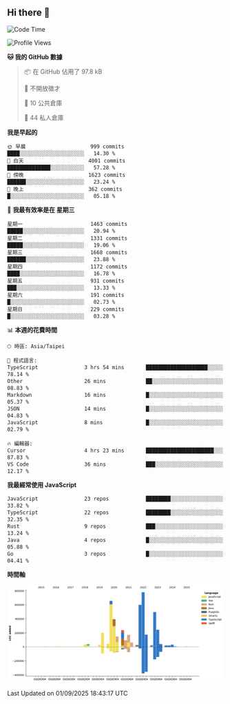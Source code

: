 ## Hi there 👋

<!--START_SECTION:waka-->
![Code Time](http://img.shields.io/badge/Code%20Time-453%20hrs%2011%20mins-blue)

![Profile Views](http://img.shields.io/badge/%E5%80%8B%E4%BA%BA%E9%A0%81%E9%9D%A2%E7%80%8F%E8%A6%BD%E6%AC%A1%E6%95%B8-0-blue)

**🐱 我的 GitHub 數據** 

> 📦 在 GitHub 佔用了 97.8 kB 
 > 
> 🚫 不開放徵才
 > 
> 📜 10 公共倉庫 
 > 
> 🔑 44 私人倉庫 
 > 
**我是早起的** 

```text
🌞 早晨                     999 commits         ████░░░░░░░░░░░░░░░░░░░░░   14.30 % 
🌆 白天                     4001 commits        ██████████████░░░░░░░░░░░   57.28 % 
🌃 傍晚                     1623 commits        ██████░░░░░░░░░░░░░░░░░░░   23.24 % 
🌙 晚上                     362 commits         █░░░░░░░░░░░░░░░░░░░░░░░░   05.18 % 
```
📅 **我最有效率是在 星期三** 

```text
星期一                      1463 commits        █████░░░░░░░░░░░░░░░░░░░░   20.94 % 
星期二                      1331 commits        █████░░░░░░░░░░░░░░░░░░░░   19.06 % 
星期三                      1668 commits        ██████░░░░░░░░░░░░░░░░░░░   23.88 % 
星期四                      1172 commits        ████░░░░░░░░░░░░░░░░░░░░░   16.78 % 
星期五                      931 commits         ███░░░░░░░░░░░░░░░░░░░░░░   13.33 % 
星期六                      191 commits         █░░░░░░░░░░░░░░░░░░░░░░░░   02.73 % 
星期日                      229 commits         █░░░░░░░░░░░░░░░░░░░░░░░░   03.28 % 
```


📊 **本週的花費時間** 

```text
🕑︎ 時區: Asia/Taipei

💬 程式語言: 
TypeScript               3 hrs 54 mins       ████████████████████░░░░░   78.14 % 
Other                    26 mins             ██░░░░░░░░░░░░░░░░░░░░░░░   08.83 % 
Markdown                 16 mins             █░░░░░░░░░░░░░░░░░░░░░░░░   05.37 % 
JSON                     14 mins             █░░░░░░░░░░░░░░░░░░░░░░░░   04.83 % 
JavaScript               8 mins              █░░░░░░░░░░░░░░░░░░░░░░░░   02.79 % 

🔥 編輯器: 
Cursor                   4 hrs 23 mins       ██████████████████████░░░   87.83 % 
VS Code                  36 mins             ███░░░░░░░░░░░░░░░░░░░░░░   12.17 % 
```

**我最經常使用 JavaScript** 

```text
JavaScript               23 repos            ████████░░░░░░░░░░░░░░░░░   33.82 % 
TypeScript               22 repos            ████████░░░░░░░░░░░░░░░░░   32.35 % 
Rust                     9 repos             ███░░░░░░░░░░░░░░░░░░░░░░   13.24 % 
Java                     4 repos             █░░░░░░░░░░░░░░░░░░░░░░░░   05.88 % 
Go                       3 repos             █░░░░░░░░░░░░░░░░░░░░░░░░   04.41 % 
```



**時間軸**

![Lines of Code chart](https://raw.githubusercontent.com/jos61404/jos61404/main/assets/bar_graph.png)


 Last Updated on 01/09/2025 18:43:17 UTC
<!--END_SECTION:waka-->



<!--
**jos61404/jos61404** is a ✨ _special_ ✨ repository because its `README.md` (this file) appears on your GitHub profile.

Here are some ideas to get you started:

- 🔭 I’m currently working on ...
- 🌱 I’m currently learning ...
- 👯 I’m looking to collaborate on ...
- 🤔 I’m looking for help with ...
- 💬 Ask me about ...
- 📫 How to reach me: ...
- 😄 Pronouns: ...
- ⚡ Fun fact: ...
-->
